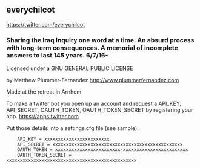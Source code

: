 ## everychilcot
https://twitter.com/everychilcot

### Sharing the Iraq Inquiry one word at a time. An absurd process with long-term consequences. A memorial of incomplete answers to last 145 years. 6/7/16-

Licensed under a GNU GENERAL PUBLIC LICENSE

by Matthew Plummer-Fernandez 
http://www.plummerfernandez.com

Made at the retreat in Arnhem.

To make a twitter bot you open up an account and request a 
API_KEY, API_SECRET, OAUTH_TOKEN, OAUTH_TOKEN_SECRET
by registering your app. https://apps.twitter.com

Put those details into a settings.cfg file (see sample):

		API_KEY = xxxxxxxxxxxxxxxxxxxxxxxx
		API_SECRET = xxxxxxxxxxxxxxxxxxxxxxxxxxxxxxxxxxxxxxxxxxxxxxxx
		OAUTH_TOKEN = xxxxxxxxxxxxxxxxxxxxxxxx-xxxxxxxxxxxxxxxxxxxxxxxx
		OAUTH_TOKEN_SECRET = xxxxxxxxxxxxxxxxxxxxxxxxxxxxxxxxxxxxxxxxxxxxxxxx
		

